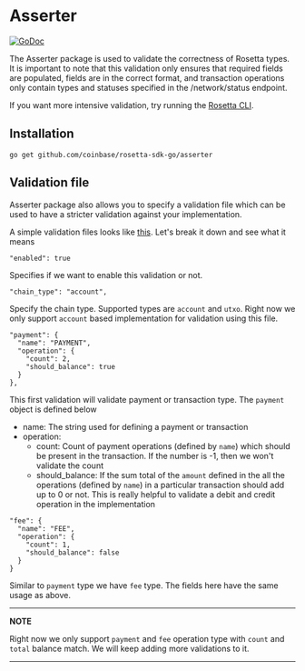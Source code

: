 # Asserter

[![GoDoc](https://img.shields.io/badge/go.dev-reference-007d9c?logo=go\&logoColor=white\&style=shield)](https://pkg.go.dev/github.com/coinbase/rosetta-sdk-go/asserter?tab=doc)

The Asserter package is used to validate the correctness of Rosetta types. It is
important to note that this validation only ensures that required fields are
populated, fields are in the correct format, and transaction operations only
contain types and statuses specified in the /network/status endpoint.

If you want more intensive validation, try running the
[Rosetta CLI](https://github.com/coinbase/rosetta-cli).

## Installation

```shell
go get github.com/coinbase/rosetta-sdk-go/asserter
```

## Validation file

Asserter package also allows you to specify a validation file which can be used
to have a stricter validation against your implementation.

A simple validation files looks like
[this](./data/validation_fee_and_payment_balanced.json). Let's break it down and
see what it means

```
"enabled": true
```

Specifies if we want to enable this validation or not.

```
"chain_type": "account",
```

Specify the chain type. Supported types are `account` and `utxo`. Right now we
only support `account` based implementation for validation using this file.

```
"payment": {
  "name": "PAYMENT",
  "operation": {
    "count": 2,
    "should_balance": true
  }
},
```

This first validation will validate payment or transaction type. The `payment`
object is defined below

- name: The string used for defining a payment or transaction
- operation:
  - count: Count of payment operations (defined by `name`) which should be
    present in the transaction. If the number is -1, then we won't validate the
    count
  - should_balance: If the sum total of the `amount` defined in the all the
    operations (defined by `name`) in a particular transaction should add up to
    0 or not. This is really helpful to validate a debit and credit operation in
    the implementation

```
"fee": {
  "name": "FEE",
  "operation": {
    "count": 1,
    "should_balance": false
  }
}
```

Similar to `payment` type we have `fee` type. The fields here have the same
usage as above.

***

**NOTE**

Right now we only support `payment` and `fee` operation type with `count` and
`total` balance match. We will keep adding more validations to it.

***
